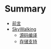 # Summary

* [前言](README.md)
* [SkyWalking](skywalking/README.md)
    * [源码编译](skywalking/BUILD.md)
    * [存储支持](skywalking/STORAGE.md)
